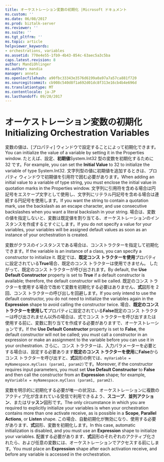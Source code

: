 ```yaml
---
title: オーケストレーション変数の初期化 |Microsoft ドキュメント
ms.custom: ''
ms.date: 06/08/2017
ms.prod: biztalk-server
ms.reviewer: ''
ms.suite: ''
ms.tgt_pltfrm: ''
ms.topic: article
helpviewer_keywords:
- orchestrations, variables
ms.assetid: 770e4e55-1fb9-4b43-854c-63aec5a3c5ba
caps.latest.revision: 8
author: MandiOhlinger
ms.author: mandia
manager: anneta
ms.openlocfilehash: a90fbc33343e3576d6199a0a97a7a57ca881f720
ms.sourcegitcommit: cb908c540d8f1a692d01dc8f313e16cb4b4e696d
ms.translationtype: MT
ms.contentlocale: ja-JP
ms.lasthandoff: 09/20/2017
---
```

# <a name="initializing-orchestration-variables"></a><span data-ttu-id="255ab-102">オーケストレーション変数の初期化</span><span class="sxs-lookup"><span data-stu-id="255ab-102">Initializing Orchestration Variables</span></span>
<span data-ttu-id="255ab-103">変数の値は、[プロパティ] ウィンドウで設定することによって初期化できます。</span><span class="sxs-lookup"><span data-stu-id="255ab-103">You can initialize the value of a variable by setting it in the Properties window.</span></span> <span data-ttu-id="255ab-104">たとえば、設定、**初期値**System.Int32 型の変数を初期化するために 32 です。</span><span class="sxs-lookup"><span data-stu-id="255ab-104">For example, you can set the **Initial Value** to 32 to initialize the variable of type System.Int32.</span></span> <span data-ttu-id="255ab-105">文字列型の値に初期値を追加するときは、プロパティ ウィンドウで初期値を引用符で囲む必要があります。</span><span class="sxs-lookup"><span data-stu-id="255ab-105">When adding an initial value to a variable of type string, you must enclose the initial value in quotation marks in the Properties window.</span></span> <span data-ttu-id="255ab-106">文字列に引用符を含める場合は円記号をエスケープ文字として使用し、文字列にリテラル円記号を含める場合は連続する円記号を使用します。</span><span class="sxs-lookup"><span data-stu-id="255ab-106">If you want the string to contain a quotation mark, use the backslash as an escape character, and use consecutive backslashes when you want a literal backslash in your string.</span></span> <span data-ttu-id="255ab-107">場合は、変数の値を指定しないと、変数は既定値を割り当てる、オーケストレーションのインスタンスを作成するとすぐにします。</span><span class="sxs-lookup"><span data-stu-id="255ab-107">If you do not specify a value for your variables, your variables will be assigned default values as soon as an instance of your orchestration is created.</span></span>  
  
 <span data-ttu-id="255ab-108">変数がクラスのインスタンスである場合は、コンストラクターを指定して初期化できます。</span><span class="sxs-lookup"><span data-stu-id="255ab-108">If the variable is an instance of a class, you can specify a constructor to initialize it.</span></span> <span data-ttu-id="255ab-109">既定では、**既定コンス トラクターを使用**プロパティに設定されている**True**場合、既定のコンス トラクターは使用できません。 したがって、既定のコンス トラクターが呼び出されます。</span><span class="sxs-lookup"><span data-stu-id="255ab-109">By default, the **Use Default Constructor** property is set to **True** if a default constructor is available; therefore, the default constructor will be called.</span></span> <span data-ttu-id="255ab-110">既定のコンス トラクターを使用する場合で改めて変数を初期化する必要はありません、**式**図形を 2 回、コンス トラクターの呼び出しを回避します。</span><span class="sxs-lookup"><span data-stu-id="255ab-110">If you only intend to use the default constructor, you do not need to initialize the variables again in the **Expression** shape to avoid calling the constructor twice.</span></span> <span data-ttu-id="255ab-111">場合、**既定のコンス トラクターを使用して**プロパティに設定されている**False**既定のコンス トラクターは呼び出されません以外の場合は、式でコンス トラクターを呼び出すまたは使用する前に、変数に割り当てを作成する必要がありますで、オーケストレーションです。</span><span class="sxs-lookup"><span data-stu-id="255ab-111">If the **Use Default Constructor** property is set to **False**, the default constructor will not be called; you must call a constructor in an expression or make an assignment to the variable before you can use it in your orchestration.</span></span> <span data-ttu-id="255ab-112">さらに、コンス トラクターは、入力パラメーターを必要とする場合は、設定する必要あります**既定のコンス トラクターを使用**に**False**からコンス トラクターを呼び出すと、**式**図形の例では、`myVariable = myNamespace.myClass (param1, param2)`です。</span><span class="sxs-lookup"><span data-stu-id="255ab-112">Moreover, if the constructor requires input parameters, you must set **Use Default Constructor** to **False** and then call the constructor from an **Expression** shape; for example, `myVariable = myNamespace.myClass (param1, param2)`.</span></span>  
  
 <span data-ttu-id="255ab-113">変数を明示的に初期化する必要が唯一の状況は、オーケストレーションに複数のアクティブ化が含まれている受信で利用できるよう、**スコープ**、**並列アクション**、または**リッスン**図形です。</span><span class="sxs-lookup"><span data-stu-id="255ab-113">The only circumstance in which you are required to explicitly initialize your variables is when your orchestration contains more than one activate receive, as is possible in a **Scope**, **Parallel Actions**, or **Listen** shape.</span></span> <span data-ttu-id="255ab-114">この場合、自動初期化が無効になり、使用する必要があります、**式**図形、変数を初期化します。</span><span class="sxs-lookup"><span data-stu-id="255ab-114">In this case, automatic initialization is disabled, and you must use an **Expression** shape to initialize your variables.</span></span> <span data-ttu-id="255ab-115">配置する必要があります、**式**図形のそれぞれのアクティブ化されたら、および任意の変数には、オーケストレーションでアクセスする前にします。</span><span class="sxs-lookup"><span data-stu-id="255ab-115">You must place an **Expression** shape after each activation receive, and before any variable is accessed in the orchestration.</span></span>